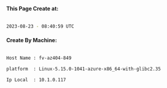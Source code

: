 
   
#### This Page Create at:

```bash

2023-08-23 - 08:40:59 UTC

```

#### Create By Machine:

```bash

Host Name : fv-az404-849

platform  : Linux-5.15.0-1041-azure-x86_64-with-glibc2.35

Ip Local  : 10.1.0.117

```

